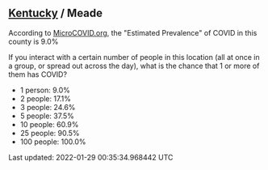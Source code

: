 
## [Kentucky](/united-states/kentucky) / Meade

According to [MicroCOVID.org](http://microcovid.org),
the "Estimated Prevalence" of COVID in this county is 9.0%

If you interact with a certain number of people in this location
(all at once in a group, or spread out across the day), what is the chance that
1 or more of them has COVID?

- 1 person: 9.0%
- 2 people: 17.1%
- 3 people: 24.6%
- 5 people: 37.5%
- 10 people: 60.9%
- 25 people: 90.5%
- 100 people: 100.0%

Last updated: 2022-01-29 00:35:34.968442 UTC
